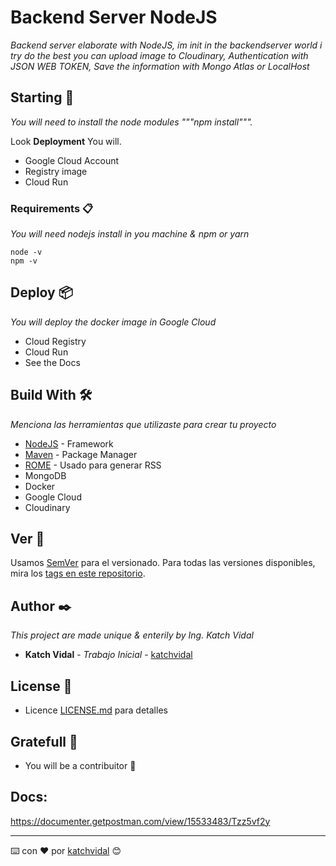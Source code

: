 # Backend Server NodeJS

_Backend server elaborate with NodeJS, im init in the backendserver world i try do the best_
_you can upload image to Cloudinary, Authentication with JSON WEB TOKEN, Save the information with Mongo Atlas or LocalHost_

## Starting 🚀

_You will need to install the node modules """npm install"""._

Look **Deployment** You will.

- Google Cloud Account
- Registry image
- Cloud Run

### Requirements 📋

_You will need nodejs install in you machine & npm or yarn_

```
node -v
npm -v
```

## Deploy 📦

_You will deploy the docker image in Google Cloud_

- Cloud Registry
- Cloud Run
- See the Docs

## Build With 🛠️

_Menciona las herramientas que utilizaste para crear tu proyecto_

- [NodeJS](https://nodejs.org/es/) - Framework
- [Maven](https://www.npmjs.com/) - Package Manager
- [ROME](https://rometools.github.io/rome/) - Usado para generar RSS
- MongoDB
- Docker
- Google Cloud
- Cloudinary

## Ver 📌

Usamos [SemVer](http://semver.org/) para el versionado. Para todas las versiones disponibles, mira los [tags en este repositorio](https://github.com/katchvidal/RestServer/releases/tag/V.3.0.0).

## Author ✒️

_This project are made unique & enterily by Ing. Katch Vidal_

- **Katch Vidal** - _Trabajo Inicial_ - [katchvidal](https://github.com/katchvidal)

## License 📄

- Licence [LICENSE.md](LICENSE.md) para detalles

## Gratefull 🎁

- You will be a contribuitor 📢

## Docs:

https://documenter.getpostman.com/view/15533483/Tzz5vf2y

---

⌨️ con ❤️ por [katchvidal](https://github.com/katchvidal) 😊
